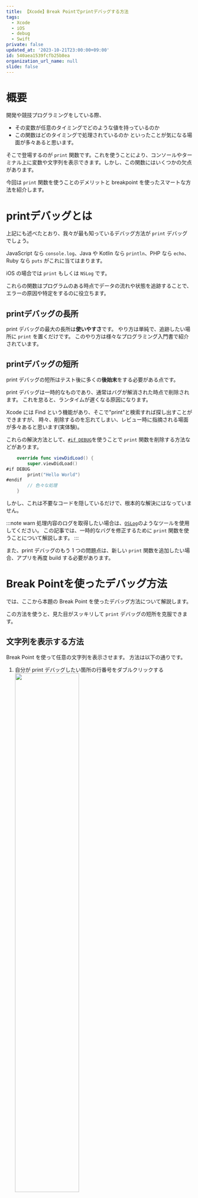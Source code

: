 ```yaml
---
title: 【Xcode】Break Pointでprintデバッグする方法
tags:
  - Xcode
  - iOS
  - debug
  - Swift
private: false
updated_at: '2023-10-21T23:00:00+09:00'
id: 540aea1539fcfb25b8ea
organization_url_name: null
slide: false
---
```

<!-- textlint-disable -->
# 概要
開発や競技プログラミングをしている際、
- その変数が任意のタイミングでどのような値を持っているのか
- この関数はどのタイミングで処理されているのか
といったことが気になる場面が多々あると思います。

そこで登場するのが `print` 関数です。これを使うことにより、コンソールやターミナル上に変数や文字列を表示できます。しかし、この関数にはいくつかの欠点があります。

今回は `print` 関数を使うことのデメリットと breakpoint を使ったスマートな方法を紹介します。


# printデバッグとは
上記にも述べたとおり、我々が最も知っているデバッグ方法が `print` デバッグでしょう。

JavaScript なら `console.log`、Java や Kotlin なら `println`、PHP なら `echo`、Ruby なら `puts` がこれに当てはまります。

iOS の場合では `print` もしくは `NSLog` です。

これらの関数はプログラムのある時点でデータの流れや状態を追跡することで、エラーの原因や特定をするのに役立ちます。

## printデバッグの長所
print デバッグの最大の長所は**使いやすさ**です。
やり方は単純で、追跡したい場所に `print` を置くだけです。
このやり方は様々なプログラミング入門書で紹介されています。

## printデバッグの短所
print デバッグの短所はテスト後に多くの**後始末**をする必要がある点です。

print デバッグは一時的なものであり、通常はバグが解消された時点で削除されます。
これを怠ると、ランタイムが遅くなる原因になります。

Xcode には Find という機能があり、そこで"print"と検索すれば探し出すことができますが、
時々、削除するのを忘れてしまい、レビュー時に指摘される場面が多々あると思います(実体験)。

これらの解決方法として、[`#if DEBUG`](https://zenn.dev/kyome/articles/0b6a689776c9c69b4026)を使うことで `print` 関数を削除する方法などがあります。

```Swift:Sample.swift
    override func viewDidLoad() {
        super.viewDidLoad()
#if DEBUG
        print("Hello World")
#endif
        // 色々な処理
    }
```

しかし、これは不要なコードを隠しているだけで、根本的な解決にはなっていません。

:::note warn
処理内容のログを取得したい場合は、[`OSLog`](https://developer.apple.com/documentation/os/oslog)のようなツールを使用してください。
この記事では、一時的なバグを修正するために `print` 関数を使うことについて解説します。
:::

また、print デバッグのもう 1 つの問題点は、新しい `print` 関数を追加したい場合、アプリを再度 build する必要があります。




# Break Pointを使ったデバッグ方法

では、ここから本題の Break Point を使ったデバッグ方法について解説します。

この方法を使うと、見た目がスッキリして `print` デバッグの短所を克服できます。

## 文字列を表示する方法
Break Point を使って任意の文字列を表示させます。
方法は以下の通りです。

1. 自分が print デバッグしたい箇所の行番号をダブルクリックする<img src="https://qiita-image-store.s3.ap-northeast-1.amazonaws.com/0/707293/da9d7e2e-1c29-5f28-ada5-52698cf3c397.png" width=60%>
2. 以下の画像のように、Break Point Editor を表示される<img src="https://qiita-image-store.s3.ap-northeast-1.amazonaws.com/0/707293/58ed6acc-356c-fa07-a31e-62baefe91333.png" width=60%>
3. **Add Action**ボタンをクリックし、**Log Message**を選択する。出力したい文字列を text フィールドに入力する
4. **Automatically continue after evaluating actions**をオンにする。これにより、この Break Point はデバッガが停止するのを防ぎます
<img src="https://qiita-image-store.s3.ap-northeast-1.amazonaws.com/0/707293/8768e1d0-3c79-4a02-5514-ef89043b82b3.png" width=60%>

これで、Break Point の行に達すると、コンソールにログメッセージが表示されます。
画像の場合だと `Hello World` と表示されます。


以上のように、必要なステップはとても少ないです。
そのため、`print` 関数のように手軽に設置することが可能だと思います。

## 変数を表示する
次に変数を表示する方法を解説します。
方法は以下の通りです。

1. 自分が print デバッグしたい箇所の行番号をダブルクリックする<img src="https://qiita-image-store.s3.ap-northeast-1.amazonaws.com/0/707293/b532fed4-2ce3-aa9d-c7ef-da9e6d92847a.png" width=60%>
2. 以下の画像のように、Break Point Editor を表示される<img src="https://qiita-image-store.s3.ap-northeast-1.amazonaws.com/0/707293/77f71558-d931-fea0-a52e-e230fd9f82b9.png" width=60%>
3. **Add Action**ボタンをクリックし、**Debugger Command**を選択する。出力したい任意のコマンドをテキストフィールドに入力します。`po print(hoge)` のように接頭辞を必ずつけてください
4. **Automatically continue after evaluating actions**をオンにする。これにより、この Break Point はデバッガが停止するのを防ぎます
<img src="https://qiita-image-store.s3.ap-northeast-1.amazonaws.com/0/707293/13c145fe-78df-f38a-b2e5-b4d9492b47b0.png" width=60%>

これで、ブレークポイントの行に達すると、コンソールに変数が表示されます。
この場合は、`101` が表示されます。

## 長所
以上のように、Break Point を使うことによってより多くの利点が得られます。

- あちらこちらに `print` 関数がないので、後始末が不要：ブレークポイントを無効にするか、削除すればなくなります
- 素早く動かすことができる：ドラックすることによって行を移動することが可能です
- アプリを再度 build する必要がなくなる：Break Point を追加・編集・削除・移動する際にアプリを再度コンパイルする必要がなくなります

## 参考文献


https://sarunw.com/posts/better-print-debugging-with-xcode-breakpoints/
<!-- textlint-enable -->